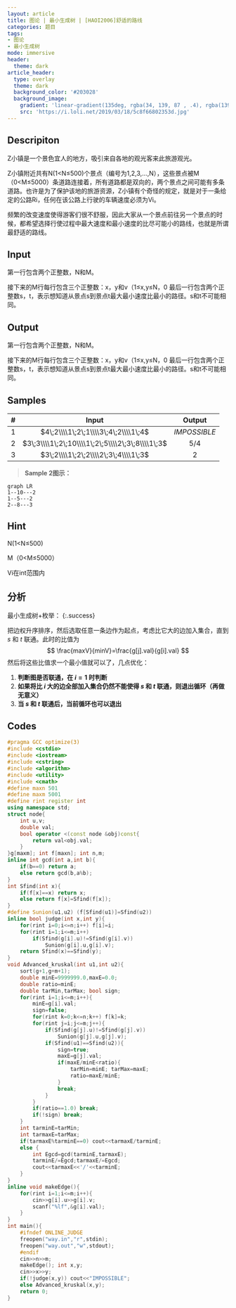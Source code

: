 ```yaml
---
layout: article
title: 图论 | 最小生成树 | [HAOI2006]舒适的路线
categories: 题目
tags: 
- 图论
- 最小生成树
mode: immersive
header:
  theme: dark
article_header:
  type: overlay
  theme: dark
  background_color: '#203028'
  background_image:
    gradient: 'linear-gradient(135deg, rgba(34, 139, 87 , .4), rgba(139, 34, 139, .4))'
    src: 'https://i.loli.net/2019/03/18/5c8f66802353d.jpg'
---
```

<!--more-->

## Descripiton

Z小镇是一个景色宜人的地方，吸引来自各地的观光客来此旅游观光。

Z小镇附近共有N(1<N≤500)个景点（编号为1,2,3,…,N），这些景点被M（0<M≤5000）条道路连接着，所有道路都是双向的，两个景点之间可能有多条道路。也许是为了保护该地的旅游资源，Z小镇有个奇怪的规定，就是对于一条给定的公路Ri，任何在该公路上行驶的车辆速度必须为Vi。

频繁的改变速度使得游客们很不舒服，因此大家从一个景点前往另一个景点的时候，都希望选择行使过程中最大速度和最小速度的比尽可能小的路线，也就是所谓最舒适的路线。

 ## Input

第一行包含两个正整数，N和M。

接下来的M行每行包含三个正整数：x，y和v（1≤x,y≤N，0 最后一行包含两个正整数s，t，表示想知道从景点s到景点t最大最小速度比最小的路径。s和t不可能相同。

## Output

第一行包含两个正整数，N和M。

接下来的M行每行包含三个正整数：x，y和v（1≤x,y≤N，0 最后一行包含两个正整数s，t，表示想知道从景点s到景点t最大最小速度比最小的路径。s和t不可能相同。

## Samples

|  #   |                      Input                       |    Output    |
| :--: | :----------------------------------------------: | :----------: |
|  1   |       $4\;2\\\\1\;2\;1\\\\3\;4\;2\\\\1\;4$       | $IMPOSSIBLE$ |
|  2   | $3\;3\\\\1\;2\;10\\\\1\;2\;5\\\\2\;3\;8\\\\1\;3$ |    $5/4$     |
|  3   |       $3\;2\\\\1\;2\;2\\\\2\;3\;4\\\\1\;3$       |     $2$      |

> **Sample 2图示：**


```mermaid
graph LR
1--10---2
1--5---2
2--8---3
```


## Hint

N(1<N≤500)

M（0<M≤5000）

Vi在int范围内

## 分析

最小生成树+枚举：
{:.success}

把边权升序排序，然后选取任意一条边作为起点，考虑比它大的边加入集合，直到 $s$ 和 $t$ 联通。此时的比值为
$$
\frac{maxV}{minV}=\frac{g[j].val}{g[i].val}
$$
然后将这些比值求一个最小值就可以了，几点优化：

1. **判断图是否联通，在 $i=1​$ 时判断**
2. **如果将比 $i$ 大的边全部加入集合仍然不能使得 $s$ 和 $t$ 联通，则退出循环（再做无意义）**
3. **当 $s$ 和  $t$  联通后，当前循环也可以退出**

## Codes

```cpp
#pragma GCC optimize(3)
#include <cstdio>
#include <iostream>
#include <cstring>
#include <algorithm>
#include <utility>
#include <cmath>
#define maxn 501
#define maxm 5001
#define rint register int
using namespace std;
struct node{
	int u,v;
	double val;
	bool operator <(const node &obj)const{
		return val<obj.val;
	}
}g[maxm]; int f[maxn]; int n,m;
inline int gcd(int a,int b){
	if(b==0) return a;
	else return gcd(b,a%b);
}
int Sfind(int x){
	if(f[x]==x) return x;
	else return f[x]=Sfind(f[x]);
}
#define Sunion(u1,u2) (f[Sfind(u1)]=Sfind(u2))
inline bool judge(int x,int y){
	for(rint i=0;i<=n;i++) f[i]=i;
	for(rint i=1;i<=m;i++)
		if(Sfind(g[i].u)!=Sfind(g[i].v))
			Sunion(g[i].u,g[i].v);
	return Sfind(x)==Sfind(y); 
}
void Advanced_kruskal(int u1,int u2){
	sort(g+1,g+m+1);
	double minE=9999999.0,maxE=0.0;
	double ratio=minE;
	double tarMin,tarMax; bool sign;
	for(rint i=1;i<=m;i++){
		minE=g[i].val;
		sign=false;
		for(rint k=0;k<=n;k++) f[k]=k;
		for(rint j=i;j<=m;j++){
			if(Sfind(g[j].u)!=Sfind(g[j].v))
				Sunion(g[j].u,g[j].v);
			if(Sfind(u1)==Sfind(u2)){
				sign=true;
				maxE=g[j].val;
				if(maxE/minE<ratio){
					tarMin=minE; tarMax=maxE;
					ratio=maxE/minE;
				}
				break;
			}
		}
		if(ratio==1.0) break;
		if(!sign) break;
	}
	int tarminE=tarMin;
	int tarmaxE=tarMax;
	if(tarmaxE%tarminE==0) cout<<tarmaxE/tarminE;
	else {
		int Egcd=gcd(tarminE,tarmaxE);
		tarminE/=Egcd;tarmaxE/=Egcd;
		cout<<tarmaxE<<'/'<<tarminE;
	}
}
inline void makeEdge(){
	for(rint i=1;i<=m;i++){
		cin>>g[i].u>>g[i].v;
		scanf("%lf",&g[i].val);
	}
}
int main(){
	#ifndef ONLINE_JUDGE
	freopen("way.in","r",stdin);
	freopen("way.out","w",stdout);
	#endif
	cin>>n>>m;
	makeEdge(); int x,y;
	cin>>x>>y;
	if(!judge(x,y)) cout<<"IMPOSSIBLE";
	else Advanced_kruskal(x,y);	
	return 0;
}
```


